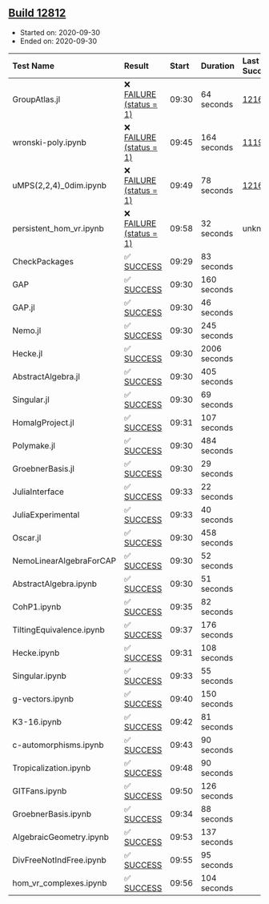 ## [Build 12812](https://oscarci.mathematik.uni-kl.de/job/oscar/12812/)

* Started on: 2020-09-30
* Ended on: 2020-09-30

| Test Name    | Result | Start | Duration | Last Success | First Failure |
|:-------------|:-------|:------|:---------|:-------------|:--------------|
| GroupAtlas.jl | ❌ [FAILURE (status = 1)](https://oscarci.mathematik.uni-kl.de/job/oscar/12812/artifact/logs/build-12812/GroupAtlas.jl.log) | 09:30 | 64 seconds | [12167](https://oscarci.mathematik.uni-kl.de/job/oscar/12167/) | [12168](https://oscarci.mathematik.uni-kl.de/job/oscar/12168/) |
| wronski-poly.ipynb | ❌ [FAILURE (status = 1)](https://oscarci.mathematik.uni-kl.de/job/oscar/12812/artifact/logs/build-12812/wronski-poly.ipynb.log) | 09:45 | 164 seconds | [11192](https://oscarci.mathematik.uni-kl.de/job/oscar/11192/) | [11193](https://oscarci.mathematik.uni-kl.de/job/oscar/11193/) |
| uMPS(2,2,4)_0dim.ipynb | ❌ [FAILURE (status = 1)](https://oscarci.mathematik.uni-kl.de/job/oscar/12812/artifact/logs/build-12812/uMPS-2-2-4-_0dim.ipynb.log) | 09:49 | 78 seconds | [12167](https://oscarci.mathematik.uni-kl.de/job/oscar/12167/) | [12168](https://oscarci.mathematik.uni-kl.de/job/oscar/12168/) |
| persistent_hom_vr.ipynb | ❌ [FAILURE (status = 1)](https://oscarci.mathematik.uni-kl.de/job/oscar/12812/artifact/logs/build-12812/persistent_hom_vr.ipynb.log) | 09:58 | 32 seconds | unknown | unknown |
| CheckPackages | ✅ [SUCCESS](https://oscarci.mathematik.uni-kl.de/job/oscar/12812/artifact/logs/build-12812/CheckPackages.log) | 09:29 | 83 seconds |  |  |
| GAP | ✅ [SUCCESS](https://oscarci.mathematik.uni-kl.de/job/oscar/12812/artifact/logs/build-12812/GAP.log) | 09:30 | 160 seconds |  |  |
| GAP.jl | ✅ [SUCCESS](https://oscarci.mathematik.uni-kl.de/job/oscar/12812/artifact/logs/build-12812/GAP.jl.log) | 09:30 | 46 seconds |  |  |
| Nemo.jl | ✅ [SUCCESS](https://oscarci.mathematik.uni-kl.de/job/oscar/12812/artifact/logs/build-12812/Nemo.jl.log) | 09:30 | 245 seconds |  |  |
| Hecke.jl | ✅ [SUCCESS](https://oscarci.mathematik.uni-kl.de/job/oscar/12812/artifact/logs/build-12812/Hecke.jl.log) | 09:30 | 2006 seconds |  |  |
| AbstractAlgebra.jl | ✅ [SUCCESS](https://oscarci.mathematik.uni-kl.de/job/oscar/12812/artifact/logs/build-12812/AbstractAlgebra.jl.log) | 09:30 | 405 seconds |  |  |
| Singular.jl | ✅ [SUCCESS](https://oscarci.mathematik.uni-kl.de/job/oscar/12812/artifact/logs/build-12812/Singular.jl.log) | 09:30 | 69 seconds |  |  |
| HomalgProject.jl | ✅ [SUCCESS](https://oscarci.mathematik.uni-kl.de/job/oscar/12812/artifact/logs/build-12812/HomalgProject.jl.log) | 09:31 | 107 seconds |  |  |
| Polymake.jl | ✅ [SUCCESS](https://oscarci.mathematik.uni-kl.de/job/oscar/12812/artifact/logs/build-12812/Polymake.jl.log) | 09:30 | 484 seconds |  |  |
| GroebnerBasis.jl | ✅ [SUCCESS](https://oscarci.mathematik.uni-kl.de/job/oscar/12812/artifact/logs/build-12812/GroebnerBasis.jl.log) | 09:30 | 29 seconds |  |  |
| JuliaInterface | ✅ [SUCCESS](https://oscarci.mathematik.uni-kl.de/job/oscar/12812/artifact/logs/build-12812/JuliaInterface.log) | 09:33 | 22 seconds |  |  |
| JuliaExperimental | ✅ [SUCCESS](https://oscarci.mathematik.uni-kl.de/job/oscar/12812/artifact/logs/build-12812/JuliaExperimental.log) | 09:33 | 40 seconds |  |  |
| Oscar.jl | ✅ [SUCCESS](https://oscarci.mathematik.uni-kl.de/job/oscar/12812/artifact/logs/build-12812/Oscar.jl.log) | 09:30 | 458 seconds |  |  |
| NemoLinearAlgebraForCAP | ✅ [SUCCESS](https://oscarci.mathematik.uni-kl.de/job/oscar/12812/artifact/logs/build-12812/NemoLinearAlgebraForCAP.log) | 09:30 | 52 seconds |  |  |
| AbstractAlgebra.ipynb | ✅ [SUCCESS](https://oscarci.mathematik.uni-kl.de/job/oscar/12812/artifact/logs/build-12812/AbstractAlgebra.ipynb.log) | 09:30 | 51 seconds |  |  |
| CohP1.ipynb | ✅ [SUCCESS](https://oscarci.mathematik.uni-kl.de/job/oscar/12812/artifact/logs/build-12812/CohP1.ipynb.log) | 09:35 | 82 seconds |  |  |
| TiltingEquivalence.ipynb | ✅ [SUCCESS](https://oscarci.mathematik.uni-kl.de/job/oscar/12812/artifact/logs/build-12812/TiltingEquivalence.ipynb.log) | 09:37 | 176 seconds |  |  |
| Hecke.ipynb | ✅ [SUCCESS](https://oscarci.mathematik.uni-kl.de/job/oscar/12812/artifact/logs/build-12812/Hecke.ipynb.log) | 09:31 | 108 seconds |  |  |
| Singular.ipynb | ✅ [SUCCESS](https://oscarci.mathematik.uni-kl.de/job/oscar/12812/artifact/logs/build-12812/Singular.ipynb.log) | 09:33 | 55 seconds |  |  |
| g-vectors.ipynb | ✅ [SUCCESS](https://oscarci.mathematik.uni-kl.de/job/oscar/12812/artifact/logs/build-12812/g-vectors.ipynb.log) | 09:40 | 150 seconds |  |  |
| K3-16.ipynb | ✅ [SUCCESS](https://oscarci.mathematik.uni-kl.de/job/oscar/12812/artifact/logs/build-12812/K3-16.ipynb.log) | 09:42 | 81 seconds |  |  |
| c-automorphisms.ipynb | ✅ [SUCCESS](https://oscarci.mathematik.uni-kl.de/job/oscar/12812/artifact/logs/build-12812/c-automorphisms.ipynb.log) | 09:43 | 90 seconds |  |  |
| Tropicalization.ipynb | ✅ [SUCCESS](https://oscarci.mathematik.uni-kl.de/job/oscar/12812/artifact/logs/build-12812/Tropicalization.ipynb.log) | 09:48 | 90 seconds |  |  |
| GITFans.ipynb | ✅ [SUCCESS](https://oscarci.mathematik.uni-kl.de/job/oscar/12812/artifact/logs/build-12812/GITFans.ipynb.log) | 09:50 | 126 seconds |  |  |
| GroebnerBasis.ipynb | ✅ [SUCCESS](https://oscarci.mathematik.uni-kl.de/job/oscar/12812/artifact/logs/build-12812/GroebnerBasis.ipynb.log) | 09:34 | 88 seconds |  |  |
| AlgebraicGeometry.ipynb | ✅ [SUCCESS](https://oscarci.mathematik.uni-kl.de/job/oscar/12812/artifact/logs/build-12812/AlgebraicGeometry.ipynb.log) | 09:53 | 137 seconds |  |  |
| DivFreeNotIndFree.ipynb | ✅ [SUCCESS](https://oscarci.mathematik.uni-kl.de/job/oscar/12812/artifact/logs/build-12812/DivFreeNotIndFree.ipynb.log) | 09:55 | 95 seconds |  |  |
| hom_vr_complexes.ipynb | ✅ [SUCCESS](https://oscarci.mathematik.uni-kl.de/job/oscar/12812/artifact/logs/build-12812/hom_vr_complexes.ipynb.log) | 09:56 | 104 seconds |  |  |
